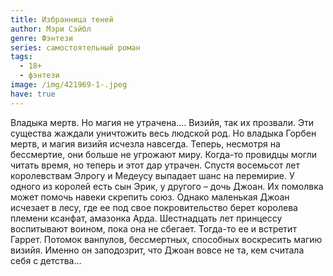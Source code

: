 ```yaml
---
title: Избранница теней
author: Мэри Сэйбл
genre: Фэнтези
series: самостоятельный роман
tags:
  - 18+
  - фэнтези
image: /img/421969-1-.jpeg
have: true
---
```

Владыка мертв. Но магия не утрачена…. Визийя, так их прозвали. Эти существа жаждали уничтожить весь людской род. Но владыка Горбен мертв, и магия визийя исчезла навсегда. Теперь, несмотря на бессмертие, они больше не угрожают миру. Когда-то провидцы могли читать время, но теперь и этот дар утрачен. Спустя восемьсот лет королевствам Элрогу и Медеусу выпадает шанс на перемирие. У одного из королей есть сын Эрик, у другого – дочь Джоан. Их помолвка может помочь навеки скрепить союз. Однако маленькая Джоан исчезает в лесу, где ее под свое покровительство берет королева племени ксанфат, амазонка Арда. Шестнадцать лет принцессу воспитывают воином, пока она не сбегает. Тогда-то ее и встретит Гаррет. Потомок ванпулов, бессмертных, способных воскресить магию визийя. Именно он заподозрит, что Джоан вовсе не та, кем считала себя с детства…